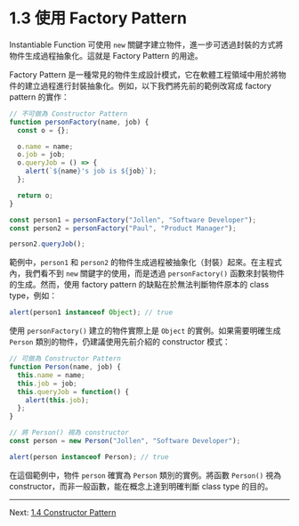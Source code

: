# 1.3 使用 Factory Pattern

Instantiable Function 可使用 `new` 關鍵字建立物件，進一步可透過封裝的方式將物件生成過程抽象化。這就是 Factory Pattern 的用途。

Factory Pattern 是一種常見的物件生成設計模式，它在軟體工程領域中用於將物件的建立過程進行封裝抽象化。例如，以下我們將先前的範例改寫成 factory pattern 的實作：

```javascript
// 不可做為 Constructor Pattern
function personFactory(name, job) {
  const o = {};

  o.name = name;
  o.job = job;
  o.queryJob = () => {
    alert(`${name}'s job is ${job}`);
  };

  return o;
}

const person1 = personFactory("Jollen", "Software Developer");
const person2 = personFactory("Paul", "Product Manager");

person2.queryJob();
```

範例中，`person1` 和 `person2` 的物件生成過程被抽象化（封裝）起來。在主程式內，我們看不到 `new` 關鍵字的使用，而是透過 `personFactory()` 函數來封裝物件的生成。然而，使用 factory pattern 的缺點在於無法判斷物件原本的 class type，例如：

```javascript
alert(person1 instanceof Object); // true
```

使用 `personFactory()` 建立的物件實際上是 `Object` 的實例。如果需要明確生成 `Person` 類別的物件，仍建議使用先前介紹的 constructor 模式：

```javascript
// 可做為 Constructor Pattern
function Person(name, job) {
  this.name = name;
  this.job = job;
  this.queryJob = function() {
    alert(this.job);
  };
}

// 將 Person() 視為 constructor
const person = new Person("Jollen", "Software Developer");

alert(person instanceof Person); // true
```

在這個範例中，物件 `person` 確實為 `Person` 類別的實例。將函數 `Person()` 視為 constructor，而非一般函數，能在概念上達到明確判斷 class type 的目的。

---

Next: [1.4 Constructor Pattern](4-constructor.md)
